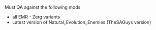 Must QA against the following mods
- all EMR - Zerg variants
- Latest version of Natural_Evolution_Enemies (TheSAGuys version)